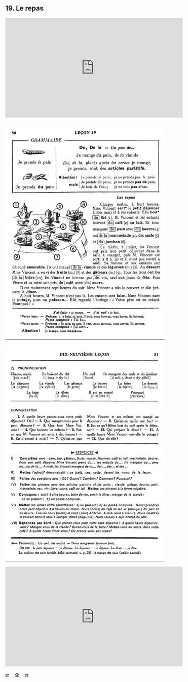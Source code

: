 ## 19. Le repas

<iframe width="560" height="315" src="https://www.youtube.com/embed/JUDJmN0PerU" frameborder="0" allow="accelerometer; autoplay; encrypted-media; gyroscope; picture-in-picture" allowfullscreen></iframe>

![19A](img/19A.JPG)

![19B](img/19B.JPG)

<iframe width="560" height="315" src="https://www.youtube.com/embed/p6ZDStoNZ2k" frameborder="0" allow="accelerometer; autoplay; encrypted-media; gyroscope; picture-in-picture" allowfullscreen></iframe>

<p style='font-weight:bolder'>
  <a href='18.html' title='Önceki sayfa'>⇦</a>&emsp;
  <a href='..' title='Ana sayfa'>⇧</a>&emsp;
  <a href='20.html' title='Sonraki sayfa'>⇨</a>
</p>